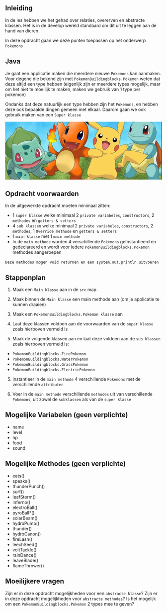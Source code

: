 ## Inleiding

In de les hebben we het gehad over relaties, overerven en abstracte klassen. Het is in de develop wereld standaard om dit uit te leggen aan de hand van dieren.

In deze opdracht gaan we deze punten toepassen op het onderwerp `Pokemons`

## Java

Je gaat een applicatie maken die meerdere nieuwe `Pokemons` kan aanmaken. Voor degene die bekend zijn met `PokemonBuildingblocks.Pokemon` weten dat deze altijd een type hebben (eigenlijk zijn er meerdere types mogelijk, maar om het niet te moeilijk te maken, maken we gebruik van 1 type per pokemon)

Ondanks dat deze natuurlijk een type hebben zijn het `Pokemons`, en hebben deze ook bepaalde dingen gemeen met elkaar. Daarom gaan we ook gebruik maken van een `Super klasse`

![PokemonBuildingblocks.Pokemon!](./assets/pokemon.JPG)

## Opdracht voorwaarden

In de uitgewerkte opdracht moeten minimaal zitten:

- 1 `super klasse` welke minimaal 2 `private variabeles`, `constructors`, 2 `methodes` en `getters & setters`
- 4 `sub klassen` welke minimaal 2 `private variabeles`, `constructors`, 2 `methodes`, 1 `Override methode` en `getters & setters`
- 1 `main klasse` met 1 `main methode`
- In de `main methode` worden 4 verschillende `Pokemons` geïnstantieerd en gedeclareerd en wordt voor iedere `PokemonBuildingblocks.Pokemon` methodes aangeroepen

`Deze methodes mogen void returnen en een system.out.println uitvoeren`


## Stappenplan

1. Maak een `Main klasse` aan in de `src` map

2. Maak binnen de `Main klasse` een main methode aan (om je applicatie te kunnen draaien)

3. Maak een `PokemonBuildingblocks.Pokemon klasse` aan

4. Laat deze klassen voldoen aan de voorwaarden van de `super klasse` zoals hierboven vermeld is

5. Maak de volgende klassen aan en laat deze voldoen aan de `sub klassen` zoals hierboven vermeld is: 
- `PokemonBuildingblocks.FirePokemon`
- `PokemonBuildingblocks.WaterPokemon`
- `PokemonBuildingblocks.GrassPokemon`
- `PokemonBuildingblocks.ElectricPokemon`

5. Instantieer in de `main methode` 4 verschillende `Pokemons` met de verschillende `attributen`

6. Voer in de `main methode` verschillende `methodes` uit van verschillende `Pokemons`, uit zowel de `subklassen` als van de `super klasse`


## Mogelijke Variabelen (geen verplichte)

- name
- level
- hp
- food
- sound

## Mogelijke Methodes (geen verplichte)

- eats()
- speaks()
- thunderPunch()
- surf()
- leafStorm()
- inferno()
- electroBall()
- pyroBall*()
- solarBeam()
- hydroPump()
- thunder()
- hydroCanon()
- fireLash()
- leechSeed()
- voltTackle()
- rainDance()
- leaveBlade()
- flameThrower()


## Moeilijkere vragen

Zijn er in deze opdracht mogelijkheden voor een `abstracte klasse`? 
Zijn er in deze opdracht mogelijkheden voor `abstracte methodes`?
Is het mogelijk om een `PokemonBuildingblocks.Pokemon` 2 types mee te geven?



